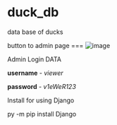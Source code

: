 # duck_db
data base of ducks


 button to admin page === ![image](https://github.com/Leus525/duck_db/assets/32685789/a11eb5e9-398e-4294-b93c-94a7a123db2c)

Admin Login DATA

**username** - _viewer_

**password** - _v1eWeR123_

Install for using Django

py -m pip install Django
